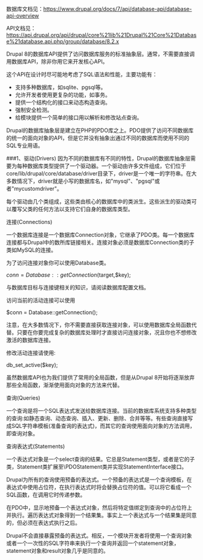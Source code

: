 数据库文档见：https://www.drupal.org/docs/7/api/database-api/database-api-overview

API文档见：https://api.drupal.org/api/drupal/core%21lib%21Drupal%21Core%21Database%21database.api.php/group/database/8.2.x


Drupal 8的数据库API提供了访问数据库服务的标准抽象层。通常，不需要直接调用数据库API，除非你用它来开发核心API。

这个API在设计时尽可能地考虑了SQL语法和性能，主要功能有：

* 支持多种数据库，如sqlite、pgsql等。
* 允许开发者使用更复杂的功能，如事务。
* 提供一个结构化的接口来动态构造查询。
* 强制安全检测。
* 给模块提供一个简单的接口用以解析和修改站点查询。


Drupal的数据库抽象层是建立在PHP的PDO库之上。PDO提供了访问不同数据库的统一的面向对象的API，但是它并没有抽象出通过不同的数据库而使用不同的SQL专业用语。

 
###1、驱动(Drivers)
因为不同的数据库有不同的特性，Drupal的数据库抽象层需要为每种数据库类型提供了一个驱动器。一个驱动由许多文件组成，它们位于core/lib/drupal/core/database/driver目录下，driver是一个唯一的字符串。在大多数情况下，driver就是小写的数据库名，如"mysql"、"pgsql"或者"mycustomdriver"。

每个驱动由几个类组成，这些类由核心的数据库中的类派生。这些派生的驱动类可以覆写父类的任何方法以支持它们自身的数据库类型。

 
连接(Connections)

一个数据库连接是一个数据库Connection对象，它继承了PDO类。每一个数据库连接都与Drupal中的数所库链接相关。连接对象必须是数据库Connection类的子类如MySQL的连接。

为了访问连接对象你可以使用Database类。

$conn = Database::getConnection($target,$key);

与数据库目标与连接键相关的知识，请阅读数据库配置文档。

访问当前的活动连接可以使用

$conn = Database::getConnection();

注意，在大多数情况下，你不需要直接获取连接对象，可以使用数据库全局函数代替。只要在你要完成复杂的数据库处理时才直接访问连接对象，况且你也不想修改激活的数据库连接。

修改活动连接请使用:

db_set_active($key);

虽然数据库API也为我们提供了常用的全局函数，但是从Drupal 8开始将逐渐放弃那些全局函数，渐渐使用面向对象的方法来代替。

 
查询(Queries)

一个查询是将一个SQL表达式发送给数据库连接。当前的数据库系统支持多种类型的查询:如静态查询、动态查询、插入、更新、删除、合并等等。有些查询直接写成SQL字符串模板(准备查询的表达式)，而其它的查询使用面向对象的方法调用，即查询对象。

 
查询表达式(Statements)

一个表达式对象是一个select查询的结果。它总是Statement类型，或者是它的子类，Statement类扩展至\PDOStatement类并实现StatementInterface接口。

Drupal为所有的查询使用预备的表达式。一个预备的表达式是一个查询模板，在表达式中使用占位符，在执行表达式时将会替换占位符的值。可以将它看成一个SQL函数，在调用它时传递参数。

在PDO中，显示地预备一个表达式对象，然后将特定值绑定到查询中的占位符上并执行。遍历表达式对象得到一个结果集。事实上一个表达式与一个结果集是同意的，但必须在表达式执行之后。

Drupal不会直接暴露预备的表达式。相反，一个模块开发者将使用一个查询对象或者一个一次性的SQL字符串来执行一个查询并返回一个statement对象，statement对象和result对象几乎是同意的。
